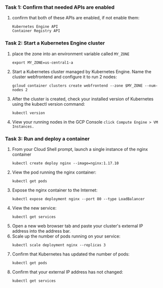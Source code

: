 ### Task 1: Confirm that needed APIs are enabled
1. confirm that both of these APIs are enabled, if not enable them:
	```
	Kubernetes Engine API
	Container Registry API
	```

### Task 2: Start a Kubernetes Engine cluster
1. place the zone into an environment variable called ```MY_ZONE```
	```
	export MY_ZONE=us-central1-a
	```
2. Start a Kubernetes cluster managed by Kubernetes Engine. Name the cluster webfrontend and configure it to run 2 nodes:
	```
	gcloud container clusters create webfrontend --zone $MY_ZONE --num-nodes 2
	```
3. After the cluster is created, check your installed version of Kubernetes using the kubectl version command:
	```
	kubectl version
	```
4. View your running nodes in the GCP Console
	```click Compute Engine > VM Instances.```

### Task 3: Run and deploy a container
1. From your Cloud Shell prompt, launch a single instance of the nginx container
	```
	kubectl create deploy nginx --image=nginx:1.17.10
	```
2. View the pod running the nginx container:
	```
	kubectl get pods
	```
3. Expose the nginx container to the Internet:
	```
	kubectl expose deployment nginx --port 80 --type LoadBalancer
	```
4. View the new service:
	```
	kubectl get services
	```
5. Open a new web browser tab and paste your cluster's external IP address into the address bar.
6. Scale up the number of pods running on your service:
	```
	kubectl scale deployment nginx --replicas 3
	```
7. Confirm that Kubernetes has updated the number of pods:
	```
	kubectl get pods
	```
8. Confirm that your external IP address has not changed:
	```
	kubectl get services
	```

